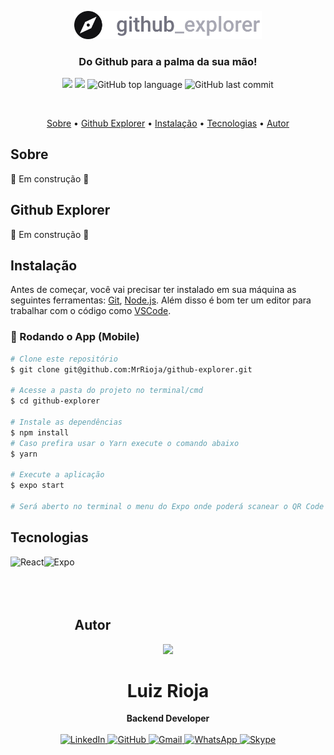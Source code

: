 <p align="center">
  <img src="./src/assets/images/logo/logo@3x.png" alt="Logo" width="300"/>
  <br>
</p>
<h3 align="center">
  Do Github para a palma da sua mão!
</h3>

<p align="center">
  <img src="https://img.shields.io/static/v1?label=Github&message=Explorer&color=blueviolet&style=for-the-badge"/>
  <img src="https://img.shields.io/github/license/MrRioja/github-explorer?color=blueviolet&logo=License&style=for-the-badge"/>
  <img alt="GitHub top language" src="https://img.shields.io/github/languages/top/MrRioja/github-explorer?color=blueviolet&logo=TypeScript&logoColor=white&style=for-the-badge">
  <img alt="GitHub last commit" src="https://img.shields.io/github/last-commit/MrRioja/github-explorer?color=blueviolet&style=for-the-badge">
</p>
<br>

<p align="center">
  <a href="#sobre">Sobre</a> •
  <a href="#github-explorer">Github Explorer</a> •
  <a href="#instalação">Instalação</a> •
  <a href="#tecnologias">Tecnologias</a> •
  <a href="#autor">Autor</a>  
</p>

## Sobre

🚧 Em construção 🚧

## Github Explorer

🚧 Em construção 🚧

## Instalação

Antes de começar, você vai precisar ter instalado em sua máquina as seguintes ferramentas:
[Git](https://git-scm.com), [Node.js](https://nodejs.org/en/).
Além disso é bom ter um editor para trabalhar com o código como [VSCode](https://code.visualstudio.com/).

### 📱 Rodando o App (Mobile)

```bash
# Clone este repositório
$ git clone git@github.com:MrRioja/github-explorer.git

# Acesse a pasta do projeto no terminal/cmd
$ cd github-explorer

# Instale as dependências
$ npm install
# Caso prefira usar o Yarn execute o comando abaixo
$ yarn

# Execute a aplicação
$ expo start

# Será aberto no terminal o menu do Expo onde poderá scanear o QR Code para executar o app diretamente no seu celular ou as opções de executar no emulador android ou iOS
```

## Tecnologias

<img align="left" src="https://profilinator.rishav.dev/skills-assets/react-original-wordmark.svg" alt="React" height="75" />

<img align="left" src="https://www.svgrepo.com/show/353722/expo.svg" alt="Expo" height="100" />

<br><br><br><br>

## Autor

<div align="center">
<img src="https://images.weserv.nl/?url=avatars.githubusercontent.com/u/55336456?v=4&h=100&w=100&fit=cover&mask=circle&maxage=7d" />
<h1>Luiz Rioja</h1>
<strong>Backend Developer</strong>
<br/>
<br/>

<a href="https://linkedin.com/in/luizrioja" target="_blank">
<img alt="LinkedIn" src="https://img.shields.io/badge/linkedin-%230077B5.svg?style=for-the-badge&logo=linkedin&logoColor=white"/>
</a>

<a href="https://github.com/mrrioja" target="_blank">
<img alt="GitHub" src="https://img.shields.io/badge/github-%23121011.svg?style=for-the-badge&logo=github&logoColor=white"/>
</a>

<a href="mailto:lulyrioja@gmail.com?subject=Fala%20Dev" target="_blank">
<img alt="Gmail" src="https://img.shields.io/badge/Gmail-D14836?style=for-the-badge&logo=gmail&logoColor=white" />
</a>

<a href="https://api.whatsapp.com/send?phone=5511933572652" target="_blank">
<img alt="WhatsApp" src="https://img.shields.io/badge/WhatsApp-25D366?style=for-the-badge&logo=whatsapp&logoColor=white"/>
</a>

<a href="https://join.skype.com/invite/tvBbOq03j5Uu" target="_blank">
<img alt="Skype" src="https://img.shields.io/badge/SKYPE-%2300AFF0.svg?style=for-the-badge&logo=Skype&logoColor=white"/>
</a>

<br/>
<br/>
</div>
